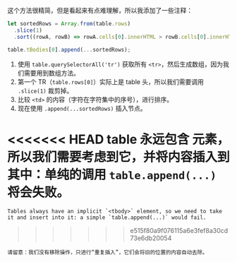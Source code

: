 这个方法很精简，但是看起来有点难理解，所以我添加了一些注释：


```js
let sortedRows = Array.from(table.rows)
  .slice(1)
  .sort((rowA, rowB) => rowA.cells[0].innerHTML > rowB.cells[0].innerHTML ? 1 : -1);

table.tBodies[0].append(...sortedRows);
```

1. 使用 `table.querySelectorAll('tr')` 获取所有 `<tr>`，然后生成数组，因为我们需要用到数组方法。
2. 第一个 TR（`table.rows[0]`）实际上是 table 头，所以我们需要调用 `.slice(1)` 裁剪掉。
3. 比较 `<td>` 的内容（字符在字符集中的序号），进行排序。
4. 现在使用 `.append(...sortedRows)` 插入节点。

<<<<<<< HEAD
    table 永远包含 <tbody> 元素，所以我们需要考虑到它，并将内容插入到其中：单纯的调用 `table.append(...)` 将会失败。
=======
    Tables always have an implicit `<tbody>` element, so we need to take it and insert into it: a simple `table.append(...)` would fail.
>>>>>>> e515f80a9f076115a6e3fef8a30cd73e6db20054

    请留意：我们没有移除操作，只进行“重复插入”，它们会将旧的位置的内容自动去除。
